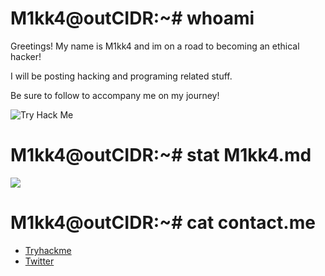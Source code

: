 <h1>
M1kk4@outCIDR:~# whoami
</h1>
<p>Greetings! My name is M1kk4 and im on a road to becoming an ethical hacker!</p>
<p>I will be posting hacking and programing related stuff.<p>
<p>Be sure to follow to accompany me on my journey! </p>

<img src="https://tryhackme.com/badge/171666" alt="Try Hack Me" style="max-width: 256px; display: inline" >

 

<h1>
M1kk4@outCIDR:~# stat M1kk4.md
</h1>

<img
  align="center"
  src="https://github-readme-stats.vercel.app/api/?username=M1kk4&theme=dracula"
/>

<h1>
M1kk4@outCIDR:~# cat contact.me
</h1>
<ul>
  <li><a href ="https://tryhackme.com/p/Mikka">Tryhackme</a></li>
  <li><a href ="https://twitter.com/Mikka27024761">Twitter</a></li>
</ul>


